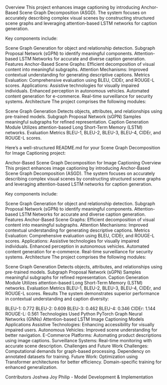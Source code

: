 Overview
This project enhances image captioning by introducing Anchor-Based Scene Graph Decomposition (ASGD). The system focuses on accurately describing complex visual scenes by constructing structured scene graphs and leveraging attention-based LSTM networks for caption generation.

Key components include:

Scene Graph Generation for object and relationship detection.
Subgraph Proposal Network (sGPN) to identify meaningful components.
Attention-based LSTM Networks for accurate and diverse caption generation.
Features
Anchor-Based Scene Graphs: Efficient decomposition of visual content into meaningful subgraphs.
Attention Mechanisms: Improved contextual understanding for generating descriptive captions.
Metrics Evaluation: Comprehensive evaluation using BLEU, CIDEr, and ROUGE-L scores.
Applications:
Assistive technologies for visually impaired individuals.
Enhanced perception in autonomous vehicles.
Automated content generation for e-commerce.
Real-time surveillance for security systems.
Architecture
The project comprises the following modules:

Scene Graph Generation
Detects objects, attributes, and relationships using pre-trained models.
Subgraph Proposal Network (sGPN)
Samples meaningful subgraphs for refined representation.
Caption Generation Module
Utilizes attention-based Long Short-Term Memory (LSTM) networks.
Evaluation Metrics
BLEU-1, BLEU-2, BLEU-3, BLEU-4, CIDEr, and ROUGE-L scores.


Here’s a well-structured README.md for your Scene Graph Decomposition for Image Captioning project:

Anchor-Based Scene Graph Decomposition for Image Captioning
Overview
This project enhances image captioning by introducing Anchor-Based Scene Graph Decomposition (ASGD). The system focuses on accurately describing complex visual scenes by constructing structured scene graphs and leveraging attention-based LSTM networks for caption generation.

Key components include:

Scene Graph Generation for object and relationship detection.
Subgraph Proposal Network (sGPN) to identify meaningful components.
Attention-based LSTM Networks for accurate and diverse caption generation.
Features
Anchor-Based Scene Graphs: Efficient decomposition of visual content into meaningful subgraphs.
Attention Mechanisms: Improved contextual understanding for generating descriptive captions.
Metrics Evaluation: Comprehensive evaluation using BLEU, CIDEr, and ROUGE-L scores.
Applications:
Assistive technologies for visually impaired individuals.
Enhanced perception in autonomous vehicles.
Automated content generation for e-commerce.
Real-time surveillance for security systems.
Architecture
The project comprises the following modules:

Scene Graph Generation
Detects objects, attributes, and relationships using pre-trained models.
Subgraph Proposal Network (sGPN)
Samples meaningful subgraphs for refined representation.
Caption Generation Module
Utilizes attention-based Long Short-Term Memory (LSTM) networks.
Evaluation Metrics
BLEU-1, BLEU-2, BLEU-3, BLEU-4, CIDEr, and ROUGE-L scores.
Results
The system demonstrates superior performance in contextual understanding and caption diversity:

BLEU-1: 0.772
BLEU-2: 0.609
BLEU-3: 0.462
BLEU-4: 0.346
CIDEr: 1.144
ROUGE-L: 0.561
Technologies Used
Python
PyTorch
Graph Neural Networks (GNNs)
Attention-based LSTM
Image Captioning Models
Applications
Assistive Technologies: Enhancing accessibility for visually impaired users.
Autonomous Vehicles: Improved scene understanding for better navigation.
E-Commerce Platforms: Automating product descriptions using image captions.
Surveillance Systems: Real-time monitoring with accurate scene description.
Challenges and Future Work
Challenges:
Computational demands for graph-based processing.
Dependency on annotated datasets for training.
Future Work:
Optimization using Transformer architectures for better efficiency.
Domain-specific training for enhanced generalization.

Contributors
Joshwa Joy Philip - Model Development & Implementation
